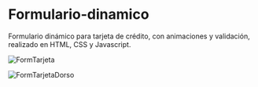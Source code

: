 # Formulario-dinamico
Formulario dinámico para tarjeta de crédito, con animaciones y validación, realizado en HTML, CSS y Javascript.

![FormTarjeta](https://user-images.githubusercontent.com/54426004/84515844-60172e00-aca3-11ea-8c09-b6cd446bfe1e.JPG)

![FormTarjetaDorso](https://user-images.githubusercontent.com/54426004/84516580-5fcb6280-aca4-11ea-838c-ba062aa1853c.JPG)

